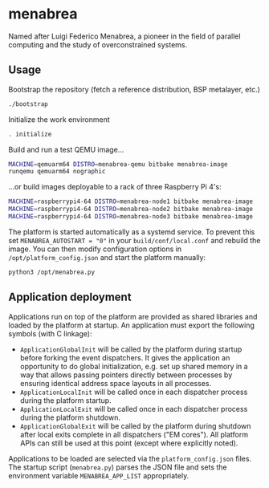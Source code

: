 # menabrea

Named after Luigi Federico Menabrea, a pioneer in the field of parallel computing and the study of overconstrained systems.

## Usage

Bootstrap the repository (fetch a reference distribution, BSP metalayer, etc.)

```bash
./bootstrap
```

Initialize the work environment

```bash
. initialize
```

Build and run a test QEMU image...

```bash
MACHINE=qemuarm64 DISTRO=menabrea-qemu bitbake menabrea-image
runqemu qemuarm64 nographic
```

...or build images deployable to a rack of three Raspberry Pi 4's:

```bash
MACHINE=raspberrypi4-64 DISTRO=menabrea-node1 bitbake menabrea-image
MACHINE=raspberrypi4-64 DISTRO=menabrea-node2 bitbake menabrea-image
MACHINE=raspberrypi4-64 DISTRO=menabrea-node3 bitbake menabrea-image
```

The platform is started automatically as a systemd service. To prevent this set `MENABREA_AUTOSTART = "0"` in your `build/conf/local.conf` and rebuild the image. You can then modify configuration options in `/opt/platform_config.json` and start the platform manually:

```bash
python3 /opt/menabrea.py
```

## Application deployment

Applications run on top of the platform are provided as shared libraries and loaded by the platform at startup. An application must export the following symbols (with C linkage):

- `ApplicationGlobalInit` will be called by the platform during startup before forking the event dispatchers. It gives the application an opportunity to do global initialization, e.g. set up shared memory in a way that allows passing pointers directly between processes by ensuring identical address space layouts in all processes.
- `ApplicationLocalInit` will be called once in each dispatcher process during the platform startup.
- `ApplicationLocalExit` will be called once in each dispatcher process during the platform shutdown.
- `ApplicationGlobalExit` will be called by the platform during shutdown after local exits complete in all dispatchers ("EM cores"). All platform APIs can still be used at this point (except where explicitly noted).

Applications to be loaded are selected via the `platform_config.json` files. The startup script (`menabrea.py`) parses the JSON file and sets the environment variable `MENABREA_APP_LIST` appropriately.
